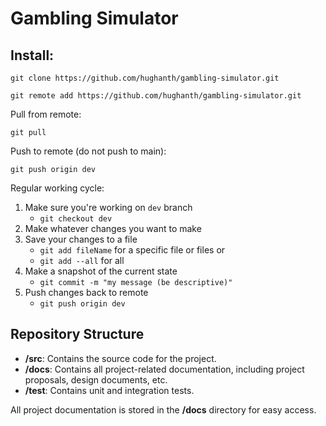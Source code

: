 # Gambling Simulator

## Install: 

```git clone https://github.com/hughanth/gambling-simulator.git```

```git remote add https://github.com/hughanth/gambling-simulator.git```

Pull from remote: 

```git pull```

Push to remote (do not push to main): 

```git push origin dev```

Regular working cycle:

1. Make sure you're working on `dev` branch
    - `git checkout dev`
3. Make whatever changes you want to make
4. Save your changes to a file
    - `git add fileName` for a specific file or files or 
    - `git add --all` for all
5. Make a snapshot of the current state
    - `git commit -m "my message (be descriptive)"`
6. Push changes back to remote
    - `git push origin dev`

## Repository Structure
- **/src**: Contains the source code for the project.
- **/docs**: Contains all project-related documentation, including project proposals, design documents, etc.
- **/test**: Contains unit and integration tests.

All project documentation is stored in the **/docs** directory for easy access.
